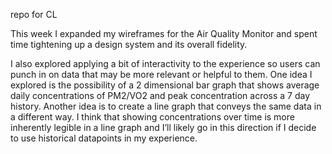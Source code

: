 repo for CL 

This week I expanded my wireframes for the Air Quality Monitor and spent time tightening up a design system and its overall fidelity. 

I also explored applying a bit of interactivity to the experience so users can punch in on data that may be more relevant or helpful to them. One idea I explored is the possibility of a 2 dimensional bar graph that shows average daily concentrations of PM2/VO2 and peak concentration across a 7 day history. Another idea is to create a line graph that conveys the same data in a different way. I think that showing concentrations over time is more inherently legible in a line graph and I’ll likely go in this direction if I decide to use historical datapoints in my experience. 

